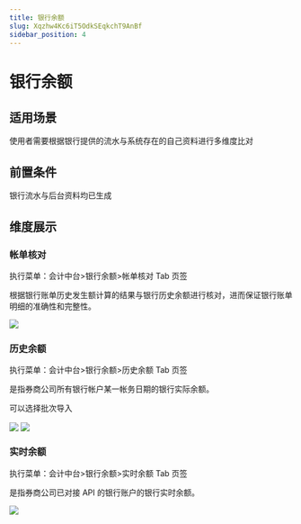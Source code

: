 ```yaml
---
title: 银行余额
slug: Xqzhw4Kc6iT5OdkSEqkchT9AnBf
sidebar_position: 4
---
```



# 银行余额

## 适用场景 

使用者需要根据银行提供的流水与系统存在的自己资料进行多维度比对

## 前置条件 

银行流水与后台资料均已生成

## 维度展示

### 帐单核对

执行菜单：会计中台&gt;银行余额&gt;帐单核对 Tab 页签

根据银行账单历史发生额计算的结果与银行历史余额进行核对，进而保证银行账单明细的准确性和完整性。

<img src="/assets/KSulbBUHVoHKv2x7doQcO4UAnEc.png" src-width="3234" src-height="1542" align="center"/>

### 历史余额

执行菜单：会计中台&gt;银行余额&gt;历史余额 Tab 页签

是指券商公司所有银行帐户某一帐务日期的银行实际余额。

可以选择批次导入

<img src="/assets/P3jJbTJoso5IItx4p77cjWn3nFE.png" src-width="3238" src-height="1524" align="center"/>

<img src="/assets/Sw5zbkHBeobJCsxlkvvcuLatnnc.png" src-width="3242" src-height="1234" align="center"/>

### 实时余额

执行菜单：会计中台&gt;银行余额&gt;实时余额 Tab 页签

是指券商公司已对接 API 的银行账户的银行实时余额。

<img src="/assets/ZLrpbXj8EoH2eRxWBlGc9MnTnng.png" src-width="3252" src-height="1242" align="center"/>

